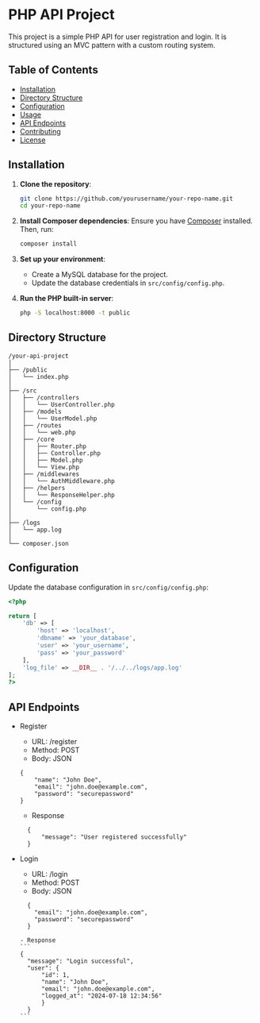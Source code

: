 # PHP API Project

This project is a simple PHP API for user registration and login. It is structured using an MVC pattern with a custom routing system.

## Table of Contents

- [Installation](#installation)
- [Directory Structure](#directory-structure)
- [Configuration](#configuration)
- [Usage](#usage)
- [API Endpoints](#api-endpoints)
- [Contributing](#contributing)
- [License](#license)

## Installation

1. **Clone the repository**:

   ```sh
   git clone https://github.com/yourusername/your-repo-name.git
   cd your-repo-name
   ```

2. **Install Composer dependencies**:
   Ensure you have [Composer](https://getcomposer.org/) installed. Then, run:

   ```sh
   composer install
   ```

3. **Set up your environment**:

   - Create a MySQL database for the project.
   - Update the database credentials in `src/config/config.php`.

4. **Run the PHP built-in server**:
   ```sh
   php -S localhost:8000 -t public
   ```

## Directory Structure

```
/your-api-project
│
├── /public
│   └── index.php
│
├── /src
│   ├── /controllers
│   │   └── UserController.php
│   ├── /models
│   │   └── UserModel.php
│   ├── /routes
│   │   └── web.php
│   ├── /core
│   │   ├── Router.php
│   │   ├── Controller.php
│   │   ├── Model.php
│   │   └── View.php
│   ├── /middlewares
│   │   └── AuthMiddleware.php
│   ├── /helpers
│   │   └── ResponseHelper.php
│   └── /config
│       └── config.php
│
├── /logs
│   └── app.log
│
└── composer.json
```

## Configuration

Update the database configuration in `src/config/config.php`:

```php
<?php

return [
    'db' => [
        'host' => 'localhost',
        'dbname' => 'your_database',
        'user' => 'your_username',
        'pass' => 'your_password'
    ],
    'log_file' => __DIR__ . '/../../logs/app.log'
];
?>
```

## API Endpoints

- Register

  - URL: /register
  - Method: POST
  - Body: JSON

  ```
  {
      "name": "John Doe",
      "email": "john.doe@example.com",
      "password": "securepassword"
  }
  ```

  - Response

  ```
    {
        "message": "User registered successfully"
    }
  ```

- Login

  - URL: /login
  - Method: POST
  - Body: JSON

  ```
    {
      "email": "john.doe@example.com",
      "password": "securepassword"
    }
  ```

      - Response
      ```
      {
        "message": "Login successful",
        "user": {
            "id": 1,
            "name": "John Doe",
            "email": "john.doe@example.com",
            "logged_at": "2024-07-18 12:34:56"
            }
        }
      ```
